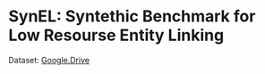 # SynEL: Syntethic Benchmark for Low Resourse Entity Linking

Dataset: [Google.Drive](https://drive.google.com/drive/folders/1yCXztZafKZeqo93s5mh8VF_PH6HdK1Dt?usp=sharing)
